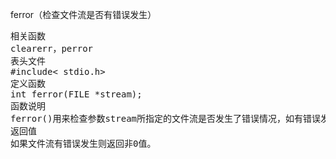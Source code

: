 
ferror（检查文件流是否有错误发生）
<pre>相关函数
clearerr，perror
表头文件
#include< stdio.h>
定义函数
int ferror(FILE *stream);
函数说明
ferror()用来检查参数stream所指定的文件流是否发生了错误情况，如有错误发生则返回非0值。
返回值
如果文件流有错误发生则返回非0值。</pre>
